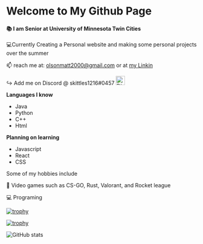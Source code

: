 # **Welcome to My Github Page**

#### :books: I am Senior at University of Minnesota Twin Cities 

:computer:Currently Creating a Personal website and making some personal projects over the summer

:mailbox: reach me at: olsonmatt2000@gmail.com or at [my Linkin](https://www.linkedin.com/in/matt-olson-b90915202/) 

:arrow_right_hook: Add me on Discord @ skittles1216#0457 [<img src= 'https://cdnjs.cloudflare.com/ajax/libs/simple-icons/3.0.1/discord.svg' alt='Discord' height='24'>](https://discord.com)

**Languages I know**
  - Java
  - Python
  - C++
  - Html
  
**Planning on learning**
  - Javascript
  - React
  - CSS

Some of my hobbies include

:space_invader: Video games such as CS-GO, Rust, Valorant, and Rocket league

:computer: Programing

[![trophy](https://github-profile-trophy.vercel.app/?username=MattOlson2000&rank=SECRET)](https://github.com/ryo-ma/github-profile-trophy)

[![trophy](https://github-profile-trophy.vercel.app/?username=MattOlson2000&title=Repositories)](https://github.com/ryo-ma/github-profile-trophy)

![GitHub stats](https://github-readme-stats.vercel.app/api?username=MattOlson2000&show_icons=true)
